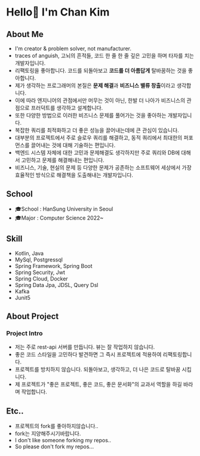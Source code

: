 # Hello👋 I'm Chan Kim

## About Me
* I'm creator & problem solver, not manufacturer.
* traces of anguish, 고뇌의 흔적들, 코드 한 줄 한 줄 깊은 고민을 하며 타자를 치는 개발자입니다.
* 리팩토링을 좋아합니다. 코드를 되돌아보고 **코드를 더 아름답게** 탈바꿈하는 것을 좋아합니다. 
* 제가 생각하는 프로그래머의 본질은 **문제 해결**과 **비즈니스 밸류 창출**이라고 생각합니다.
* 이에 따라 엔지니어의 관점에서만 머무는 것이 아닌, 한발 더 나아가 비즈니스의 관점으로 프러덕트를 생각하고 설계합니다.
* 또한 다양한 방법으로 이러한 비즈니스 문제를 풀어가는 것을 좋아하는 개발자입니다.
* 복잡한 쿼리를 최적화하고 더 좋은 성능을 끌어내는데에 큰 관심이 있습니다.
* 대부분의 프로젝트에서 주로 슬로우 쿼리를 해결하고, 동적 쿼리에서 최대한의 퍼포먼스를 끌어내는 것에 대해 기술하는 편입니다.
* 백엔드 시스템 자체에 대한 고민과 문제해결도 생각하지만 주로 쿼리와 DB에 대해서 고민하고 문제를 해결해내는 편입니다.
* 비즈니스, 기술, 현실의 문제 등 다양한 문제가 공존하는 소프트웨어 세상에서 가장 효율적인 방식으로 해결책을 도출해내는 개발자입니다.

## School
* 🎓School : HanSung University in Seoul
* 🎓Major : Computer Science 2022~
## Skill
* Kotlin, Java
* MySql, Postgressql
* Spring Framework, Spring Boot
* Spring Security, Jwt
* Spring Cloud, Docker
* Spring Data Jpa, JDSL, Query Dsl
* Kafka
* Junit5
## About Project
### Project Intro
* 저는 주로 rest-api 서버를 만듭니다. 뷰는 잘 작업하지 않습니다.
* 좋은 코드 스타일을 고민하다 발견하면 그 즉시 프로젝트에 적용하여 리팩토링합니다.
* 프로젝트를 방치하지 않습니다. 되돌아보고, 생각하고, 더 나은 코드로 탈바꿈 시킵니다.
* 제 프로젝트가 "좋은 프로젝트, 좋은 코드, 좋은 문서화"의 교과서 역할을 하길 바라며 작업합니다.
## Etc..
* 프로젝트의 fork를 좋아하지않습니다..
* fork는 지양해주시기바랍니다.
* I don't like someone forking my repos..
* So please don't fork my repos...
